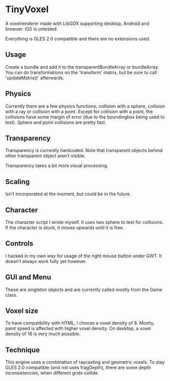 TinyVoxel
=========

A voxelrenderer made with LibGDX supporting desktop, Android and browser. iOS is untested.

Everything is GLES 2.0 compatible and there are no extensions used.

Usage
-----
Create a bundle and add it to the transparentBundleArray or bundleArray. You can do transformations on the 'transform' matrix, 
but be sure to call 'updateMatrix()' afterwards.

Physics
-------
Currently there are a few physics functions; collision with a sphere, collision with a ray or collision with a point. 
Except for collision with a point, the collisions have some margin of error (due to the boundingbox being used to test).
Sphere and point collisions are pretty fast.

Transparency
------------
Transparency is currently hardcoded. Note that transparent objects behind other transparent object aren't visible. 

Transparency takes a bit more visual processing.

Scaling
-------
Isn't incorporated at the moment, but could be in the future.

Character
---------
The character script I wrote myself. It uses two sphere to test for collisions. If the character is stuck, it moves upwards 
until it is free.

Controls
--------
I hacked in my own way for usage of the right mouse button under GWT. It doesn't always work fully yet however.

GUI and Menu
------------
These are singleton objects and are currently called mostly from the Game class.

Voxel size
----------
To have compatibility with HTML, I choose a voxel density of 8. Mostly, paint speed is affected with higher voxel density. 
On desktop, a voxel density of 16 is very much possible.

Technique
---------
This engine uses a combination of raycasting and geometric voxels. To stay GLES 2.0 compatible (and not uses fragDepth), 
there are some depth inconsistencies, when different grids collide.
